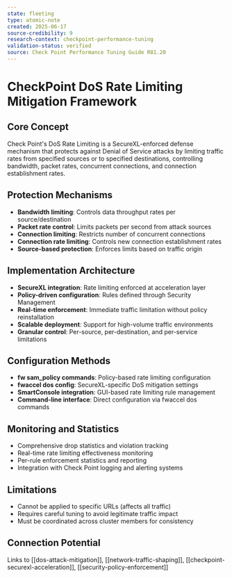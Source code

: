 ```yaml
---
state: fleeting
type: atomic-note
created: 2025-06-17
source-credibility: 9
research-context: checkpoint-performance-tuning
validation-status: verified
source: Check Point Performance Tuning Guide R81.20
---
```


# CheckPoint DoS Rate Limiting Mitigation Framework

## Core Concept
Check Point's DoS Rate Limiting is a SecureXL-enforced defense mechanism that protects against Denial of Service attacks by limiting traffic rates from specified sources or to specified destinations, controlling bandwidth, packet rates, concurrent connections, and connection establishment rates.

## Protection Mechanisms
- **Bandwidth limiting**: Controls data throughput rates per source/destination
- **Packet rate control**: Limits packets per second from attack sources
- **Connection limiting**: Restricts number of concurrent connections
- **Connection rate limiting**: Controls new connection establishment rates
- **Source-based protection**: Enforces limits based on traffic origin

## Implementation Architecture
- **SecureXL integration**: Rate limiting enforced at acceleration layer
- **Policy-driven configuration**: Rules defined through Security Management
- **Real-time enforcement**: Immediate traffic limitation without policy reinstallation
- **Scalable deployment**: Support for high-volume traffic environments
- **Granular control**: Per-source, per-destination, and per-service limitations

## Configuration Methods
- **fw sam_policy commands**: Policy-based rate limiting configuration
- **fwaccel dos config**: SecureXL-specific DoS mitigation settings
- **SmartConsole integration**: GUI-based rate limiting rule management
- **Command-line interface**: Direct configuration via fwaccel dos commands

## Monitoring and Statistics
- Comprehensive drop statistics and violation tracking
- Real-time rate limiting effectiveness monitoring
- Per-rule enforcement statistics and reporting
- Integration with Check Point logging and alerting systems

## Limitations
- Cannot be applied to specific URLs (affects all traffic)
- Requires careful tuning to avoid legitimate traffic impact
- Must be coordinated across cluster members for consistency

## Connection Potential
Links to [[dos-attack-mitigation]], [[network-traffic-shaping]], [[checkpoint-securexl-acceleration]], [[security-policy-enforcement]]